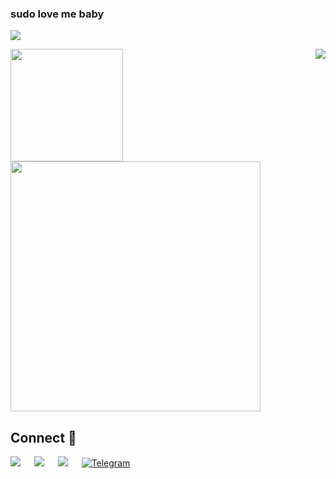 ### sudo love me baby

<!--
**voiteshonok/voiteshonok** is a ✨ _special_ ✨ repository because its `README.md` (this file) appears on your GitHub profile.

Here are some ideas to get you started:

- 🔭 I’m currently working on ...
- 🌱 I’m currently learning ...
- 👯 I’m looking to collaborate on ...
- 🤔 I’m looking for help with ...
- 💬 Ask me about ...
- 📫 How to reach me: ...
- 😄 Pronouns: ...
- ⚡ Fun fact: ...
-->
![](https://komarev.com/ghpvc/?username=voiteshonok&label=Magic+Counter&color=blue&style=plastic)

<img align="right" src="https://user-images.githubusercontent.com/48784001/130169241-21e51597-9693-47ff-a304-de1812851cd7.gif" />

<img height="180em" src="https://github-readme-stats.vercel.app/api?username=voiteshonok&show_icons=true&hide_border=true&count_private=true&include_all_commits=true" />

<img width="400px" src="https://github-readme-stats.vercel.app/api/top-langs/?username=voiteshonok&langs_count=5&hide=jupyter%20notebook,css,html,cmake,javascript,makefile,pascal&layout=compact">

## Connect 🤝
[![](https://img.shields.io/badge/Kaggle-00599C?style=for-the-badge&logo=kaggle&logoColor=white)](https://www.kaggle.com/slavavoiteshonok/) &emsp;
[![](https://img.shields.io/badge/LinkedIn-0077B5?style=for-the-badge&logo=linkedin&logoColor=white)](https://www.linkedin.com/in/slava-voiteshonok-0787271b1/) &emsp;
[![](https://img.shields.io/badge/Gmail-D14836?style=for-the-badge&logo=gmail&logoColor=white)](mailto:vsvoiteshonok1@gmail.com) &emsp;
[![Telegram](https://img.shields.io/badge/Telegram-2CA5E0?style=for-the-badge&logo=telegram&logoColor=white)](https://t.me/Ryjibestiji) &emsp;
